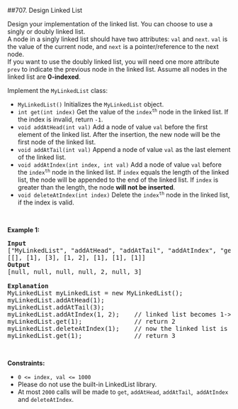 ##707. Design Linked List
<p>Design your&nbsp;implementation of the linked list. You can choose to use a singly or doubly linked list.<br />
A node in a singly&nbsp;linked list should have two attributes: <code>val</code>&nbsp;and <code>next</code>. <code>val</code> is the value of the current node, and <code>next</code>&nbsp;is&nbsp;a&nbsp;pointer/reference to the next node.<br />
If you want to use the doubly linked list,&nbsp;you will need&nbsp;one more attribute <code>prev</code> to indicate the previous node in the linked list. Assume all nodes in the linked list are <strong>0-indexed</strong>.</p>

<p>Implement the <code>MyLinkedList</code>&nbsp;class:</p>

<ul>
	<li><code>MyLinkedList()</code>&nbsp;Initializes&nbsp;the&nbsp;<code>MyLinkedList</code> object.</li>
	<li><code>int get(int index)</code>&nbsp;Get the value of&nbsp;the <code>index<sup>th</sup></code>&nbsp;node in the linked list. If the index is invalid, return <code>-1</code>.</li>
	<li><code>void addAtHead(int val)</code>&nbsp;Add a node of value <code>val</code>&nbsp;before the first element of the linked list. After the insertion, the new node will be the first node of the linked list.</li>
	<li><code>void addAtTail(int val)</code>&nbsp;Append a node of value <code>val</code>&nbsp;as the last element of the linked list.</li>
	<li><code>void addAtIndex(int index, int val)</code>&nbsp;Add a node of value <code>val</code>&nbsp;before the <code>index<sup>th</sup></code>&nbsp;node in the linked list.&nbsp;If <code>index</code>&nbsp;equals the length of the linked list, the node will be appended to the end of the linked list. If <code>index</code> is greater than the length, the node <strong>will not be inserted</strong>.</li>
	<li><code>void deleteAtIndex(int index)</code>&nbsp;Delete&nbsp;the <code>index<sup>th</sup></code>&nbsp;node in the linked list, if the index is valid.</li>
</ul>

<p>&nbsp;</p>
<p><strong>Example 1:</strong></p>

<pre>
<strong>Input</strong>
[&quot;MyLinkedList&quot;, &quot;addAtHead&quot;, &quot;addAtTail&quot;, &quot;addAtIndex&quot;, &quot;get&quot;, &quot;deleteAtIndex&quot;, &quot;get&quot;]
[[], [1], [3], [1, 2], [1], [1], [1]]
<strong>Output</strong>
[null, null, null, null, 2, null, 3]

<strong>Explanation</strong>
MyLinkedList myLinkedList = new MyLinkedList();
myLinkedList.addAtHead(1);
myLinkedList.addAtTail(3);
myLinkedList.addAtIndex(1, 2);    // linked list becomes 1-&gt;2-&gt;3
myLinkedList.get(1);              // return 2
myLinkedList.deleteAtIndex(1);    // now the linked list is 1-&gt;3
myLinkedList.get(1);              // return 3
</pre>

<p>&nbsp;</p>
<p><strong>Constraints:</strong></p>

<ul>
	<li><code>0 &lt;= index, val &lt;= 1000</code></li>
	<li>Please do not use the built-in LinkedList library.</li>
	<li>At most <code>2000</code>&nbsp;calls will be made to&nbsp;<code>get</code>,&nbsp;<code>addAtHead</code>,&nbsp;<code>addAtTail</code>,&nbsp; <code>addAtIndex</code> and&nbsp;<code>deleteAtIndex</code>.</li>
</ul>
